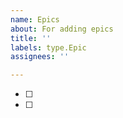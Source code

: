 ```yaml
---
name: Epics
about: For adding epics
title: ''
labels: type.Epic
assignees: ''

---
```


- [ ]
- [ ]
